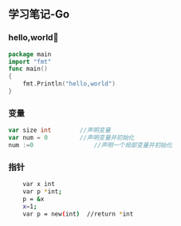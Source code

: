 ## 学习笔记-Go

### hello,world

```go
package main
import "fmt"
func main()
{
	fmt.Println("hello,world")
}
```

### 变量

```go
var size int		//声明变量
var num = 0			//声明变量并初始化
num :=0					//声明一个局部变量并初始化
```

### 指针

```bash
	var x int
	var p *int;
	p = &x
	x=1;
	var p = new(int)  //return *int
```

